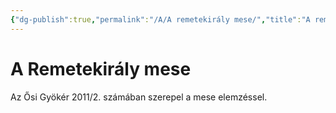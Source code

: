 ```yaml
---
{"dg-publish":true,"permalink":"/A/A remetekirály mese/","title":"A remetekirály mese","tags":["dg_uploaded"],"created":"2023-10-22T12:47","updated":"2023-11-08T02:02"}
---
```



# A Remetekirály mese

Az Ősi Gyökér 2011/2. számában szerepel a mese elemzéssel.  